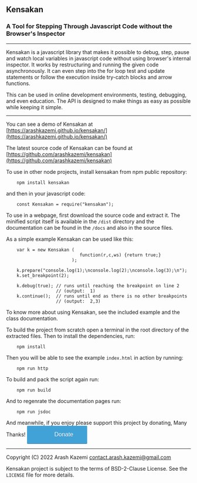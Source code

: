 
## Kensakan
### A Tool for Stepping Through Javascript Code without the Browser's Inspector

---

Kensakan is a javascript library that makes it possible to debug, step,
pause and watch local variables in javascript code without using browser's
internal inspector. It works by restructuring and running the given code 
asynchronously. It can even step into the for loop test and update statements 
or follow the execution inside try-catch blocks and arrow functions.

This can be used in online development environments, testing, debugging,
and even education. The API is designed to make things as easy as possible 
while keeping it simple.

---

You can see a demo of Kensakan at
[https://arashkazemi.github.io/kensakan/](https://arashkazemi.github.io/kensakan/)

The latest source code of Kensakan can be found at
[https://github.com/arashkazemi/kensakan](https://github.com/arashkazemi/kensakan)

To use in other node projects, install kensakan from npm public repository:

        npm install kensakan  

and then in your javascript code:

        const Kensakan = require("kensakan");

To use in a webpage, first download the source code and extract it. The minified 
script itself is available in the `/dist` directory and the documentation 
can be found in the `/docs` and also in the source files. 

As a simple example Kensakan can be used like this:

        var k = new Kensakan (
                                function(r,c,ws) {return true;}
                             );

        k.prepare("console.log(1);\nconsole.log(2);\nconsole.log(3);\n");
        k.set_breakpoint(2);

        k.debug(true); // runs until reaching the breakpoint on line 2 
                       // (output:  1) 
        k.continue();  // runs until end as there is no other breakpoints 
                       // (output:  2,3)

To know more about using Kensakan, see the included example and the class 
documentation.

To build the project from scratch open a terminal in the root directory
of the extracted files. Then to install the dependencies, run:

        npm install

Then you will be able to see the example `index.html` in action by 
running:

        npm run http

To build and pack the script again run:

        npm run build

And to regenrate the documentation pages run:

        npm run jsdoc


And meanwhile, if you enjoy please support this project by donating, 
Many Thanks! <a style="background: #41a2d8 url(https://donorbox.org/images/red_logo.png) no-repeat 37px;color: #fff;text-decoration: none;font-family: Verdana,sans-serif;display: inline-block;font-size: 16px;padding: 15px 38px;padding-left: 75px;-webkit-border-radius: 2px;-moz-border-radius: 2px;border-radius: 2px;box-shadow: 0 1px 0 0 #1f5a89;text-shadow: 0 1px rgba(0, 0, 0, 0.3);" href="https://donorbox.org/kensakan?default_interval=o&amount=30">Donate</a>

---

Copyright (C) 2022 Arash Kazemi <contact.arash.kazemi@gmail.com>

Kensakan project is subject to the terms of BSD-2-Clause License. See the `LICENSE` file for more details.
